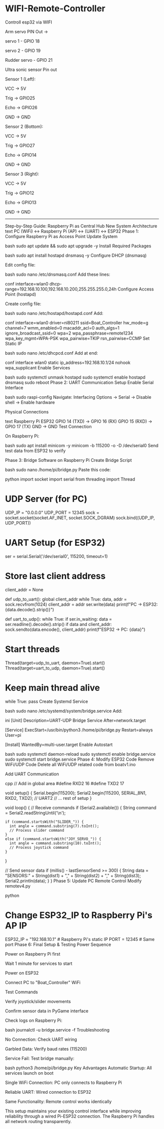 # WIFI-Remote-Controller

Controll esp32 via WIFI

Arm servo PIN Out ->

servo 1 - GPIO 18

servo 2 - GPIO 19

Rudder servo - GPIO 21

Ultra sonic sensor Pin out

Sensor 1 (Left):

VCC → 5V

Trig → GPIO25

Echo → GPIO26

GND → GND

Sensor 2 (Bottom):

VCC → 5V

Trig → GPIO27

Echo → GPIO14

GND → GND

Sensor 3 (Right):

VCC → 5V

Trig → GPIO12

Echo → GPIO13

GND → GND

---

Step-by-Step Guide: Raspberry Pi as Central Hub
New System Architecture
text
PC (WiFi) ↔ Raspberry Pi (AP) ↔ (UART) ↔ ESP32
Phase 1: Configure Raspberry Pi as Access Point
Update System

bash
sudo apt update && sudo apt upgrade -y
Install Required Packages

bash
sudo apt install hostapd dnsmasq -y
Configure DHCP (dnsmasq)

Edit config file:

bash
sudo nano /etc/dnsmasq.conf
Add these lines:

conf
interface=wlan0
dhcp-range=192.168.10.100,192.168.10.200,255.255.255.0,24h
Configure Access Point (hostapd)

Create config file:

bash
sudo nano /etc/hostapd/hostapd.conf
Add:

conf
interface=wlan0
driver=nl80211
ssid=Boat_Controller
hw_mode=g
channel=7
wmm_enabled=0
macaddr_acl=0
auth_algs=1
ignore_broadcast_ssid=0
wpa=2
wpa_passphrase=remote1234
wpa_key_mgmt=WPA-PSK
wpa_pairwise=TKIP
rsn_pairwise=CCMP
Set Static IP

bash
sudo nano /etc/dhcpcd.conf
Add at end:

conf
interface wlan0
static ip_address=192.168.10.1/24
nohook wpa_supplicant
Enable Services

bash
sudo systemctl unmask hostapd
sudo systemctl enable hostapd dnsmasq
sudo reboot
Phase 2: UART Communication Setup
Enable Serial Interface

bash
sudo raspi-config
Navigate: Interfacing Options → Serial → Disable shell → Enable hardware

Physical Connections

text
Raspberry Pi ESP32
GPIO 14 (TXD) → GPIO 16 (RX)
GPIO 15 (RXD) → GPIO 17 (TX)
GND → GND
Test Connection

On Raspberry Pi:

bash
sudo apt install minicom -y
minicom -b 115200 -o -D /dev/serial0
Send test data from ESP32 to verify

Phase 3: Bridge Software on Raspberry Pi
Create Bridge Script

bash
sudo nano /home/pi/bridge.py
Paste this code:

python
import socket
import serial
from threading import Thread

# UDP Server (for PC)

UDP_IP = "0.0.0.0"
UDP_PORT = 12345
sock = socket.socket(socket.AF_INET, socket.SOCK_DGRAM)
sock.bind((UDP_IP, UDP_PORT))

# UART Setup (for ESP32)

ser = serial.Serial('/dev/serial0', 115200, timeout=1)

# Store last client address

client_addr = None

def udp_to_uart():
global client_addr
while True:
data, addr = sock.recvfrom(1024)
client_addr = addr
ser.write(data)
print(f"PC → ESP32: {data.decode().strip()}")

def uart_to_udp():
while True:
if ser.in_waiting:
data = ser.readline().decode().strip()
if data and client_addr:
sock.sendto(data.encode(), client_addr)
print(f"ESP32 → PC: {data}")

# Start threads

Thread(target=udp_to_uart, daemon=True).start()
Thread(target=uart_to_udp, daemon=True).start()

# Keep main thread alive

while True:
pass
Create Systemd Service

bash
sudo nano /etc/systemd/system/bridge.service
Add:

ini
[Unit]
Description=UART-UDP Bridge Service
After=network.target

[Service]
ExecStart=/usr/bin/python3 /home/pi/bridge.py
Restart=always
User=pi

[Install]
WantedBy=multi-user.target
Enable Autostart

bash
sudo systemctl daemon-reload
sudo systemctl enable bridge.service
sudo systemctl start bridge.service
Phase 4: Modify ESP32 Code
Remove WiFi/UDP Code
Delete all WiFi/UDP related code from boatv1.ino

Add UART Communication

cpp
// Add in global area
#define RXD2 16
#define TXD2 17

void setup() {
Serial.begin(115200);
Serial2.begin(115200, SERIAL_8N1, RXD2, TXD2); // UART2
// ... rest of setup
}

void loop() {
// Receive commands
if (Serial2.available()) {
String command = Serial2.readStringUntil('\n');

    if (command.startsWith("SLIDER_")) {
      int angle = command.substring(7).toInt();
      // Process slider command
    }
    else if (command.startsWith("JOY_SERVO_")) {
      int angle = command.substring(10).toInt();
      // Process joystick command
    }

}

// Send sensor data
if (millis() - lastSensorSend >= 300) {
String data = "SENSORS:" +
String(dist1) + "," +
String(dist2) + "," +
String(dist3);
Serial2.println(data);
}
}
Phase 5: Update PC Remote Control
Modify remotev4.py

python

# Change ESP32_IP to Raspberry Pi's AP IP

ESP32_IP = "192.168.10.1" # Raspberry Pi's static IP
PORT = 12345 # Same port
Phase 6: Final Setup & Testing
Power Sequence

Power on Raspberry Pi first

Wait 1 minute for services to start

Power on ESP32

Connect PC to "Boat_Controller" WiFi

Test Commands

Verify joystick/slider movements

Confirm sensor data in PyGame interface

Check logs on Raspberry Pi:

bash
journalctl -u bridge.service -f
Troubleshooting

No Connection: Check UART wiring

Garbled Data: Verify baud rates (115200)

Service Fail: Test bridge manually:

bash
python3 /home/pi/bridge.py
Key Advantages
Automatic Startup: All services launch on boot

Single WiFi Connection: PC only connects to Raspberry Pi

Reliable UART: Wired connection to ESP32

Same Functionality: Remote control works identically

This setup maintains your existing control interface while improving reliability through a wired Pi-ESP32 connection. The Raspberry Pi handles all network routing transparently.

